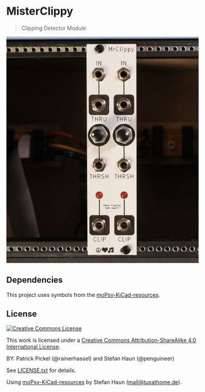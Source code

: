 # MisterClippy

> Clipping Detector Module

![Front view of the MisterClippy panel in a rack](Doc/2023-06-27_MisterClippy-case-front-small.jpg)


## Dependencies

This project uses symbols from the [moPsy-KiCad-resources](https://github.com/moPsy-project/moPsy-KiCad-resources).


## License

[![Creative Commons License](https://i.creativecommons.org/l/by-sa/4.0/88x31.png)](http://creativecommons.org/licenses/by-sa/4.0/)

This work is licensed under a [Creative Commons Attribution-ShareAlike 4.0 International License](http://creativecommons.org/licenses/by-sa/4.0/).

BY: Patrick Pickel (@rainerhassel) and Stefan Haun (@penguineer)

See [LICENSE.txt](LICENSE.txt) for details.

Using [moPsy-KiCad-resources](https://github.com/moPsy-project/moPsy-KiCad-resources) by Stefan Haun (mail@tuxathome.de).
